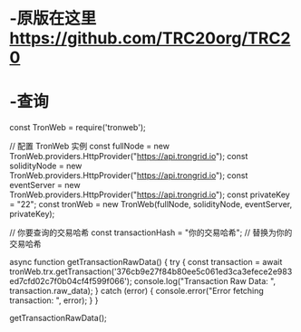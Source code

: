 # -原版在这里 https://github.com/TRC20org/TRC20
# -查询

const TronWeb = require('tronweb');

// 配置 TronWeb 实例
const fullNode = new TronWeb.providers.HttpProvider("https://api.trongrid.io");
const solidityNode = new TronWeb.providers.HttpProvider("https://api.trongrid.io");
const eventServer = new TronWeb.providers.HttpProvider("https://api.trongrid.io");
const privateKey = "22";
const tronWeb = new TronWeb(fullNode, solidityNode, eventServer, privateKey);

// 你要查询的交易哈希
const transactionHash = "你的交易哈希";  // 替换为你的交易哈希

async function getTransactionRawData() {
    try {
        const transaction = await tronWeb.trx.getTransaction('376cb9e27f84b80ee5c061ed3ca3efece2e983ed7cfd02c7f0b04cf4f599f066');
        console.log("Transaction Raw Data: ", transaction.raw_data);
    } catch (error) {
        console.error("Error fetching transaction: ", error);
    }
}

getTransactionRawData();
